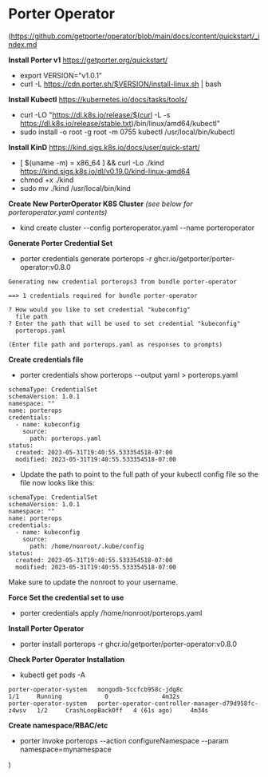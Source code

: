 # Porter Operator
(https://github.com/getporter/operator/blob/main/docs/content/quickstart/_index.md


**Install Porter v1**
https://getporter.org/quickstart/

- export VERSION="v1.0.1"
- curl -L https://cdn.porter.sh/$VERSION/install-linux.sh | bash

**Install Kubectl**
https://kubernetes.io/docs/tasks/tools/

- curl -LO "https://dl.k8s.io/release/$(curl -L -s https://dl.k8s.io/release/stable.txt)/bin/linux/amd64/kubectl"
- sudo install -o root -g root -m 0755 kubectl /usr/local/bin/kubectl

**Install KinD**
https://kind.sigs.k8s.io/docs/user/quick-start/

- [ $(uname -m) = x86_64 ] && curl -Lo ./kind https://kind.sigs.k8s.io/dl/v0.19.0/kind-linux-amd64
- chmod +x ./kind
- sudo mv ./kind /usr/local/bin/kind

**Create New PorterOperator K8S Cluster**
*(see below for porteroperator.yaml contents)*

- kind create cluster --config porteroperator.yaml --name porteroperator

**Generate Porter Credential Set**

- porter credentials generate porterops -r ghcr.io/getporter/porter-operator:v0.8.0

```
Generating new credential porterops3 from bundle porter-operator

==> 1 credentials required for bundle porter-operator

? How would you like to set credential "kubeconfig"
  file path
? Enter the path that will be used to set credential "kubeconfig"
  porterops.yaml

(Enter file path and porterops.yaml as responses to prompts)
```

**Create credentials file**

- porter credentials show porterops --output yaml > porterops.yaml

```
schemaType: CredentialSet
schemaVersion: 1.0.1
namespace: ""
name: porterops
credentials:
  - name: kubeconfig
    source:
      path: porterops.yaml
status:
  created: 2023-05-31T19:40:55.533354518-07:00
  modified: 2023-05-31T19:40:55.533354518-07:00

```

- Update the path to point to the full path of your kubectl config file so the file now looks like this:

```
schemaType: CredentialSet
schemaVersion: 1.0.1
namespace: ""
name: porterops
credentials:
  - name: kubeconfig
    source:
      path: /home/nonroot/.kube/config
status:
  created: 2023-05-31T19:40:55.533354518-07:00
  modified: 2023-05-31T19:40:55.533354518-07:00
```

Make sure to update the nonroot to your username.

**Force Set the credential set to use**

- porter credentials apply /home/nonroot/porterops.yaml

**Install Porter Operator**
- porter install porterops -r ghcr.io/getporter/porter-operator:v0.8.0

**Check Porter Operator Installation**

- kubectl get pods -A

```
porter-operator-system   mongodb-5ccfcb958c-jdg8c                             1/1     Running            0               4m32s
porter-operator-system   porter-operator-controller-manager-d79d958fc-z4wsv   1/2     CrashLoopBackOff   4 (61s ago)     4m34s
```

**Create namespace/RBAC/etc**
- porter invoke porterops --action configureNamespace --param namespace=mynamespace


)

